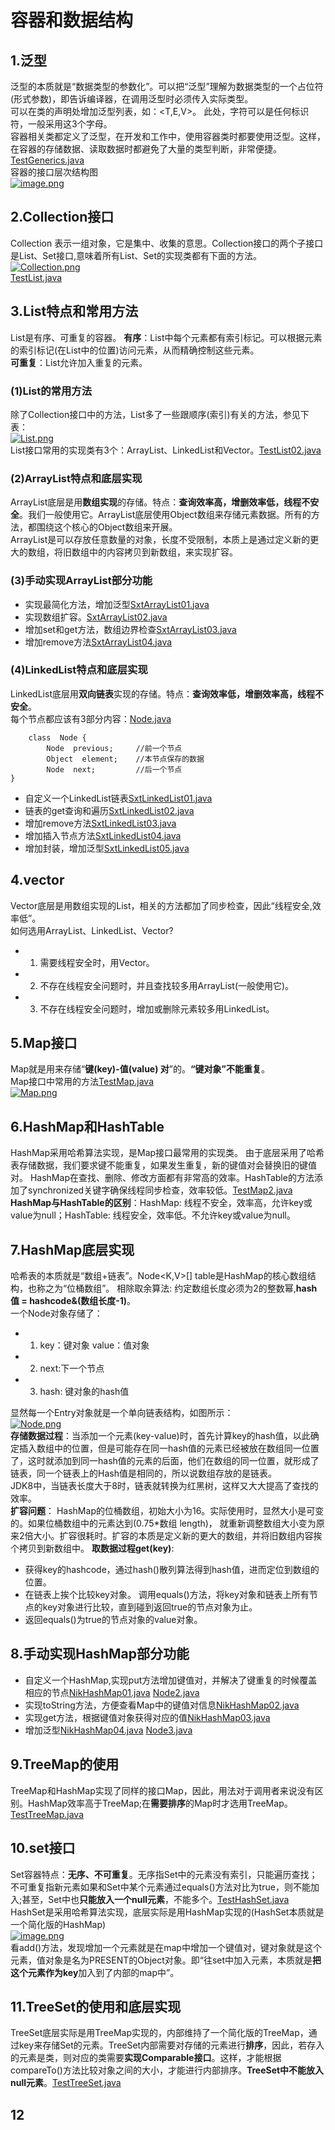 ﻿# 容器和数据结构
## 1.泛型
泛型的本质就是“数据类型的参数化”。可以把“泛型”理解为数据类型的一个占位符(形式参数)，即告诉编译器，在调用泛型时必须传入实际类型。  
可以在类的声明处增加泛型列表，如：<T,E,V>。 此处，字符可以是任何标识符，一般采用这3个字母。  
容器相关类都定义了泛型，在开发和工作中，使用容器类时都要使用泛型。这样，在容器的存储数据、读取数据时都避免了大量的类型判断，非常便捷。[TestGenerics.java](Code2/TestGenerics.java)  
容器的接口层次结构图  
[![image.png](https://i.postimg.cc/K4XgJmsL/image.png)](https://postimg.cc/fSKLbQsT)
## 2.Collection接口
Collection 表示一组对象，它是集中、收集的意思。Collection接口的两个子接口是List、Set接口,意味着所有List、Set的实现类都有下面的方法。  
[![Collection.png](https://i.postimg.cc/gJrtK6hf/Collection.png)](https://postimg.cc/ftnvzyBK)  
[TestList.java](Code2/TestList.java)
## 3.List特点和常用方法
List是有序、可重复的容器。
**有序**：List中每个元素都有索引标记。可以根据元素的索引标记(在List中的位置)访问元素，从而精确控制这些元素。  
**可重复**：List允许加入重复的元素。  
### (1)List的常用方法
除了Collection接口中的方法，List多了一些跟顺序(索引)有关的方法，参见下表：  
[![List.png](https://i.postimg.cc/7Yy5fm2s/List.png)](https://postimg.cc/fkBzP75m)  
List接口常用的实现类有3个：ArrayList、LinkedList和Vector。[TestList02.java](Code2/TestList02.java)  
### (2)ArrayList特点和底层实现
ArrayList底层是用**数组实现**的存储。特点：**查询效率高，增删效率低，线程不安全**。我们一般使用它。ArrayList底层使用Object数组来存储元素数据。所有的方法，都围绕这个核心的Object数组来开展。  
ArrayList是可以存放任意数量的对象，长度不受限制，本质上是通过定义新的更大的数组，将旧数组中的内容拷贝到新数组，来实现扩容。 
### (3)手动实现ArrayList部分功能
- 实现最简化方法，增加泛型[SxtArrayList01.java](SxtArrayList01.java)
- 实现数组扩容。[SxtArrayList02.java](Code2/SxtArrayList02.java)
- 增加set和get方法，数组边界检查[SxtArrayList03.java](Code2/SxtArrayList03.java)
- 增加remove方法[SxtArrayList04.java](Code2/SxtArrayList04.java)
### (4)LinkedList特点和底层实现
LinkedList底层用**双向链表**实现的存储。特点：**查询效率低，增删效率高，线程不安全**。  
每个节点都应该有3部分内容：[Node.java](Code2/Node.java)
```
    class  Node {
        Node  previous;     //前一个节点
        Object  element;    //本节点保存的数据
        Node  next;         //后一个节点
}
```  
- 自定义一个LinkedList链表[SxtLinkedList01.java](Code2/SxtLinkedList01.java)  
- 链表的get查询和遍历[SxtLinkedList02.java](Code2/SxtLinkedList02.java)
- 增加remove方法[SxtLinkedList03.java](Code2/SxtLinkedList03.java)
- 增加插入节点方法[SxtLinkedList04.java](Code2/SxtLinkedList04.java)
- 增加封装，增加泛型[SxtLinkedList05.java](Code2/SxtLinkedList05.java)
## 4.vector
Vector底层是用数组实现的List，相关的方法都加了同步检查，因此“线程安全,效率低”。  
如何选用ArrayList、LinkedList、Vector?
- 1. 需要线程安全时，用Vector。
- 2. 不存在线程安全问题时，并且查找较多用ArrayList(一般使用它)。
- 3. 不存在线程安全问题时，增加或删除元素较多用LinkedList。
## 5.Map接口
Map就是用来存储“**键(key)-值(value) 对**”的。**“键对象”不能重复**。  
Map接口中常用的方法[TestMap.java](Code2/TestMap.java)  
[![Map.png](https://i.postimg.cc/QMPzK3v5/Map.png)](https://postimg.cc/4K6PjrfN)  
## 6.HashMap和HashTable
HashMap采用哈希算法实现，是Map接口最常用的实现类。 由于底层采用了哈希表存储数据，我们要求键不能重复，如果发生重复，新的键值对会替换旧的键值对。 HashMap在查找、删除、修改方面都有非常高的效率。HashTable的方法添加了synchronized关键字确保线程同步检查，效率较低。[TestMap2.java](Code2/TestMap2.java) 
**HashMap与HashTable的区别**：HashMap: 线程不安全，效率高，允许key或value为null；HashTable: 线程安全，效率低。不允许key或value为null。
## 7.HashMap底层实现
哈希表的本质就是“数组+链表”。Node<K,V>[] table是HashMap的核心数组结构，也称之为“位桶数组”。 相除取余算法: 约定数组长度必须为2的整数幂,**hash值 = hashcode&(数组长度-1)**。  
一个Node对象存储了：
- 1. key：键对象 value：值对象
- 2. next:下一个节点
- 3. hash: 键对象的hash值  

显然每一个Entry对象就是一个单向链表结构，如图所示：  
[![Node.png](https://i.postimg.cc/L6T1YfHj/Node.png)](https://postimg.cc/4mYdjYH3)  
**存储数据过程**：当添加一个元素(key-value)时，首先计算key的hash值，以此确定插入数组中的位置，但是可能存在同一hash值的元素已经被放在数组同一位置了，这时就添加到同一hash值的元素的后面，他们在数组的同一位置，就形成了链表，同一个链表上的Hash值是相同的，所以说数组存放的是链表。  
JDK8中，当链表长度大于8时，链表就转换为红黑树，这样又大大提高了查找的效率。  
**扩容问题**： HashMap的位桶数组，初始大小为16。实际使用时，显然大小是可变的。如果位桶数组中的元素达到(0.75*数组 length)， 就重新调整数组大小变为原来2倍大小。扩容很耗时。扩容的本质是定义新的更大的数组，并将旧数组内容挨个拷贝到新数组中。
**取数据过程get(key)**:  
- 获得key的hashcode，通过hash()散列算法得到hash值，进而定位到数组的位置。
- 在链表上挨个比较key对象。 调用equals()方法，将key对象和链表上所有节点的key对象进行比较，直到碰到返回true的节点对象为止。
- 返回equals()为true的节点对象的value对象。
## 8.手动实现HashMap部分功能
- 自定义一个HashMap,实现put方法增加键值对，并解决了键重复的时候覆盖相应的节点[NikHashMap01.java](Code2/NikHashMap01.java)   [Node2.java](Code2/Node2.java)
- 实现toString方法，方便查看Map中的键值对信息[NikHashMap02.java](Code2/NikHashMap02.java)
- 实现get方法，根据键值对象获得对应的值[NikHashMap03.java](Code2/NikHashMap03.java)
- 增加泛型[NikHashMap04.java](Code2/NikHashMap04.java)  [Node3.java](Code2/Node3.java)
## 9.TreeMap的使用
TreeMap和HashMap实现了同样的接口Map，因此，用法对于调用者来说没有区别。HashMap效率高于TreeMap;在**需要排序**的Map时才选用TreeMap。[TestTreeMap.java](Code2/TestTreeMap.java)
## 10.set接口
Set容器特点：**无序、不可重复**。无序指Set中的元素没有索引，只能遍历查找；不可重复指新元素如果和Set中某个元素通过equals()方法对比为true，则不能加入;甚至，Set中也**只能放入一个null元素**，不能多个。[TestHashSet.java](Code2/TestHashSet.java)
HashSet是采用哈希算法实现，底层实际是用HashMap实现的(HashSet本质就是一个简化版的HashMap)  
[![image.png](https://i.postimg.cc/K4XgJmsL/image.png)](https://postimg.cc/fSKLbQsT)  
看add()方法，发现增加一个元素就是在map中增加一个键值对，键对象就是这个元素，值对象是名为PRESENT的Object对象。即“往set中加入元素，本质就是**把这个元素作为key**加入到了内部的map中”。
## 11.TreeSet的使用和底层实现
TreeSet底层实际是用TreeMap实现的，内部维持了一个简化版的TreeMap，通过key来存储Set的元素。TreeSet内部需要对存储的元素进行**排序**，因此，若存入的元素是类，则对应的类需要**实现Comparable接口**。这样，才能根据compareTo()方法比较对象之间的大小，才能进行内部排序。**TreeSet中不能放入null元素**。[TestTreeSet.java](Code2/TestTreeSet.java)
## 12

